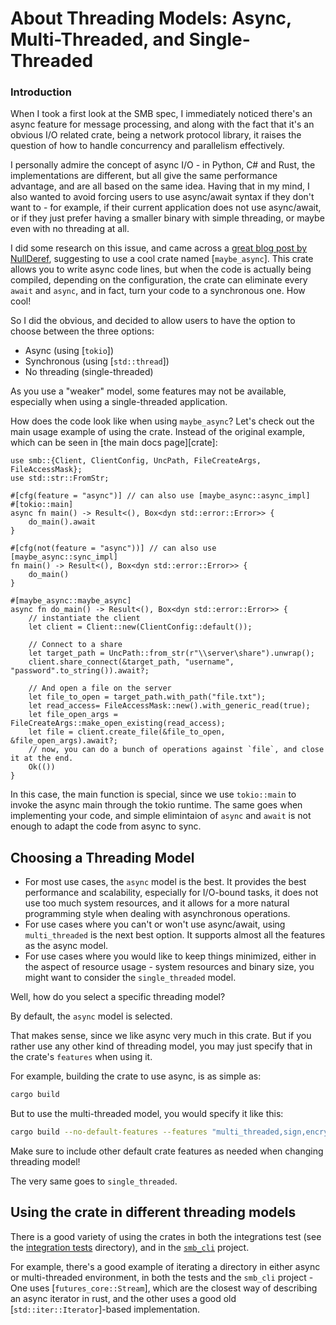 # About Threading Models: Async, Multi-Threaded, and Single-Threaded
### Introduction
When I took a first look at the SMB spec, I immediately noticed there's an async feature for message processing, and along with the fact that it's an obvious I/O related crate, being a network protocol library, it raises the question of how to handle concurrency and parallelism effectively.

I personally admire the concept of async I/O - in Python, C# and Rust, the implementations are different, but all give the same performance advantage, and are all based on the same idea. Having that in my mind, I also wanted to avoid forcing users to use async/await syntax if they don't want to - for example, if their current application does not use async/await, or if they just prefer having a smaller binary with simple threading, or maybe even with no threading at all.

I did some research on this issue, and came across a [great blog post by NullDeref](<https://nullderef.com/blog/rust-async-sync/>), suggesting to use a cool crate named [`maybe_async`]. This crate allows you to write async code lines, but when the code is actually being compiled, depending on the configuration, the crate can eliminate every `await` and `async`, and in fact, turn your code to a synchronous one. How cool!

So I did the obvious, and decided to allow users to have the option to choose between the three options:
* Async (using [`tokio`])
* Synchronous (using [`std::thread`])
* No threading (single-threaded)

As you use a "weaker" model, some features may not be available, especially when using a single-threaded application.

How does the code look like when using `maybe_async`? Let's check out the main usage example of using the crate. Instead of the original example, which can be seen in [the main docs page][crate]:
```rust,no_run
use smb::{Client, ClientConfig, UncPath, FileCreateArgs, FileAccessMask};
use std::str::FromStr;

#[cfg(feature = "async")] // can also use [maybe_async::async_impl]
#[tokio::main]
async fn main() -> Result<(), Box<dyn std::error::Error>> {
    do_main().await
}

#[cfg(not(feature = "async"))] // can also use [maybe_async::sync_impl]
fn main() -> Result<(), Box<dyn std::error::Error>> {
    do_main()
}

#[maybe_async::maybe_async]
async fn do_main() -> Result<(), Box<dyn std::error::Error>> {
    // instantiate the client
    let client = Client::new(ClientConfig::default());
    
    // Connect to a share
    let target_path = UncPath::from_str(r"\\server\share").unwrap();
    client.share_connect(&target_path, "username", "password".to_string()).await?;
    
    // And open a file on the server
    let file_to_open = target_path.with_path("file.txt");
    let read_access= FileAccessMask::new().with_generic_read(true);
    let file_open_args = FileCreateArgs::make_open_existing(read_access);
    let file = client.create_file(&file_to_open, &file_open_args).await?;
    // now, you can do a bunch of operations against `file`, and close it at the end.
    Ok(())
}
```
In this case, the main function is special, since we use `tokio::main` to invoke the async main through the tokio runtime. The same goes when implementing your code, and simple elimintaion of `async` and `await` is not enough to adapt the code from async to sync.

## Choosing a Threading Model
- For most use cases, the `async` model is the best. It provides the best performance and scalability, especially for I/O-bound tasks, it does not use too much system resources, and it allows for a more natural programming style when dealing with asynchronous operations.
- For use cases where you can't or won't use async/await, using `multi_threaded` is the next best option. It supports almost all the features as the async model.
- For use cases where you would like to keep things minimized, either in the aspect of resource usage - system resources and binary size, you might want to consider the `single_threaded` model.

Well, how do you select a specific threading model?
<div class="warning">
    By default, the <code>async</code> model is selected.
</div>

That makes sense, since we like async very much in this crate. But if you rather use any other kind of threading model, you may just specify that in the crate's `features` when using it. 

For example, building the crate to use async, is as simple as:
```sh
cargo build
```

But to use the multi-threaded model, you would specify it like this:
```sh
cargo build --no-default-features --features "multi_threaded,sign,encrypt"
```

<div class="warning">
    Make sure to include other default crate features as needed when changing threading model!
</div>

The very same goes to `single_threaded`.

## Using the crate in different threading models
There is a good variety of using the crates in both the integrations test (see the [integration tests](https://github.com/avivnaaman/smb-rs/tree/main/smb/tests) directory), and in the [`smb_cli`](https://github.com/avivnaaman/smb-rs/tree/main/smb_cli) project. 

For example, there's a good example of iterating a directory in either async or multi-threaded environment, in both the tests and the `smb_cli` project - One uses [`futures_core::Stream`], which are the closest way of describing an async iterator in rust, and the other uses a good old [`std::iter::Iterator`]-based implementation.
